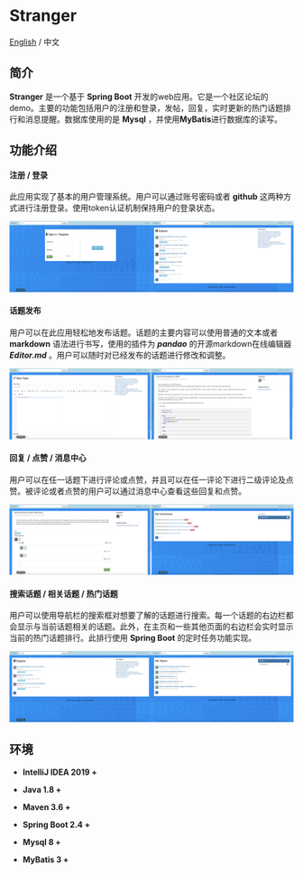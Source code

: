 # Stranger

[English](README.md) / 中文

## 简介

**Stranger** 是一个基于 **Spring Boot** 开发的web应用。它是一个社区论坛的demo。主要的功能包括用户的注册和登录，发帖，回复，实时更新的热门话题排行和消息提醒。数据库使用的是 **Mysql** ，并使用**MyBatis**进行数据库的读写。

## 功能介绍

#### 注册 / 登录

此应用实现了基本的用户管理系统。用户可以通过账号密码或者 **github** 这两种方式进行注册登录。使用token认证机制保持用户的登录状态。

![snapshot1](snapshot/snapshot1.jpg)

#### 话题发布

用户可以在此应用轻松地发布话题。话题的主要内容可以使用普通的文本或者**markdown** 语法进行书写，使用的插件为 ***pandao*** 的开源markdown在线编辑器 ***Editor.md***  。用户可以随时对已经发布的话题进行修改和调整。

![snapshot2](snapshot/snapshot2.jpg)

#### 回复 / 点赞 / 消息中心

用户可以在任一话题下进行评论或点赞，并且可以在任一评论下进行二级评论及点赞。被评论或者点赞的用户可以通过消息中心查看这些回复和点赞。

![snapshot3](snapshot/snapshot3.jpg)

#### 搜索话题 / 相关话题 / 热门话题

用户可以使用导航栏的搜索框对想要了解的话题进行搜索。每一个话题的右边栏都会显示与当前话题相关的话题。此外，在主页和一些其他页面的右边栏会实时显示当前的热门话题排行。此排行使用 **Spring Boot** 的定时任务功能实现。

![snapshot4](snapshot/snapshot4.jpg)

## 环境

- **IntelliJ IDEA 2019 +**

- **Java 1.8 +**

- **Maven 3.6 +**

- **Spring Boot 2.4 +**

- **Mysql 8 +**

- **MyBatis 3 +**
